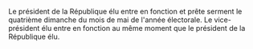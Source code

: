 Le président de la République élu entre en fonction et prête serment le quatrième dimanche du mois de mai de l'année électorale.
Le vice-président élu entre en fonction au même moment que le président de la République élu.